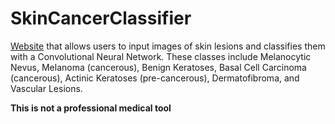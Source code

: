 # SkinCancerClassifier
[Website](https://snugpenguin968.github.io/SkinCancerClassifier/) that allows users to input images of skin lesions and classifies them with a Convolutional Neural Network. These classes include Melanocytic Nevus, Melanoma (cancerous), Benign Keratoses, Basal Cell Carcinoma (cancerous), Actinic Keratoses (pre-cancerous), Dermatofibroma, and Vascular Lesions.  

**This is not a professional medical tool**
